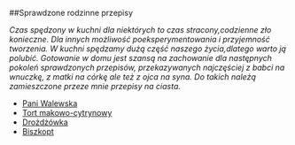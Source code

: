 ##Sprawdzone rodzinne przepisy

*Czas spędzony w kuchni dla niektórych to czas stracony,codzienne zło konieczne. Dla innych możliwość poeksperymentowania  i przyjemność tworzenia. W kuchni spędzamy dużą część naszego życia,dlatego warto ją polubić. Gotowanie w domu jest szansą na zachowanie dla następnych pokoleń sprawdzonych przepisów, przekazywanych najczęściej z babci na wnuczkę, z matki na córkę ale też z ojca na syna. Do takich należą zamieszczone przeze mnie przepisy na ciasta.*  
* [Pani Walewska](https://github.com/henia2064/favourite/blob/master/titbit.md)
* [Tort makowo-cytrynowy](https://github.com/henia2064/favourite/blob/master/titbit2.md)
* [Drożdżówka](https://github.com/henia2064/favourite/blob/master/titbit3.md)
* [Biszkopt](https://github.com/henia2064/favourite/blob/master/titbit4.md)

